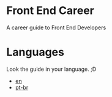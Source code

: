 # Front End Career

A career guide to Front End Developers

# Languages

Look the guide in your language. ;D

* [en](/en)
* [pt-br](/pt-br)